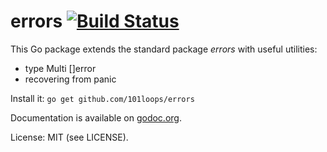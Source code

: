 errors [![Build Status](https://secure.travis-ci.org/101loops/errors.png)](https://travis-ci.org/101loops/errors)
======

This Go package extends the standard package *errors* with useful utilities:
- type Multi []error
- recovering from panic

Install it: `go get github.com/101loops/errors`

Documentation is available on [godoc.org](http://godoc.org/github.com/101loops/errors).

License: MIT (see LICENSE).
